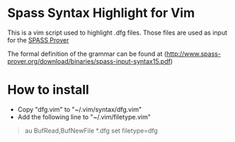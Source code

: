 # Spass Syntax Highlight for Vim

This is a vim script used to highlight .dfg files.
Those files are used as input for the [SPASS Prover](http://www.spass-prover.org/)

The formal definition of the grammar can be found at (http://www.spass-prover.org/download/binaries/spass-input-syntax15.pdf)

# How to install

- Copy "dfg.vim" to "~/.vim/syntax/dfg.vim"
- Add the following line to "~/.vim/filetype.vim"

> au BufRead,BufNewFile *.dfg set filetype=dfg
